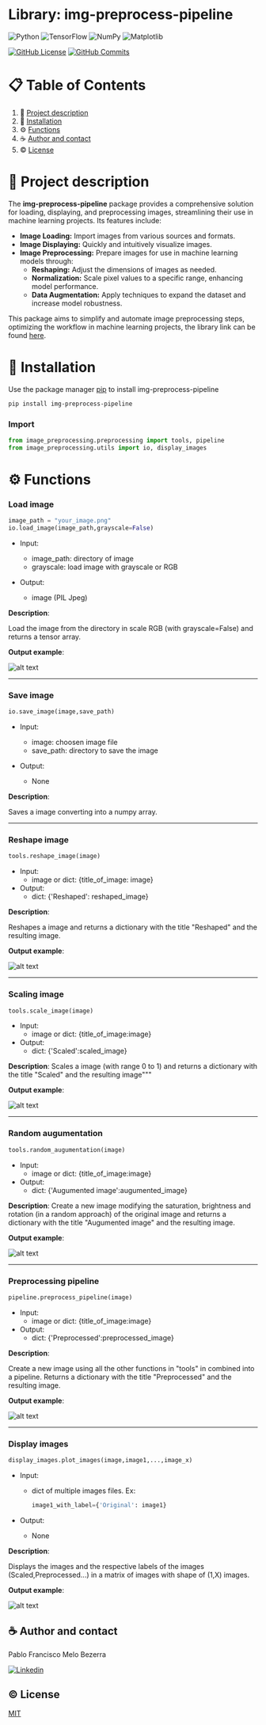 # **Library**: img-preprocess-pipeline

![Python](https://img.shields.io/badge/python-3670A0?style=for-the-badge&logo=python&logoColor=ffdd54)
![TensorFlow](https://img.shields.io/badge/TensorFlow-%23FF6F00.svg?style=for-the-badge&logo=TensorFlow&logoColor=white)
![NumPy](https://img.shields.io/badge/numpy-%23013243.svg?style=for-the-badge&logo=numpy&logoColor=white)
![Matplotlib](https://img.shields.io/badge/Matplotlib-%23ffffff.svg?style=for-the-badge&logo=Matplotlib&logoColor=black)


[![GitHub License](https://img.shields.io/badge/License-MIT-green)](https://github.com/pablo-francisco/img-preprocess-pipeline/blob/master/LICENSE)
[![GitHub Commits](https://badgen.net/github/commits/pablo-francisco/img-preprocess-pipeline/master?color=green&icon=github)](https://github.com/pablo-francisco/img-preprocess-pipeline/commits/master)


# 📋 Table of Contents

1. 📖 [Project description](#Project-description)
2. 🔨 [Installation](#Installation)
3. ⚙️ [Functions](#Functions)
4. ☕ [Author and contact](#Author-and-contact)
5. ©️   [License](#License)


# <a name="Project-description">📖 Project description</a>

The **img-preprocess-pipeline** package provides a comprehensive solution for loading, displaying, and preprocessing images, streamlining their use in machine learning projects. Its features include:

- **Image Loading:** Import images from various sources and formats.
- **Image Displaying:** Quickly and intuitively visualize images.
- **Image Preprocessing:** Prepare images for use in machine learning models through:
    - **Reshaping:** Adjust the dimensions of images as needed.
    - **Normalization:** Scale pixel values to a specific range, enhancing model performance.
    - **Data Augmentation:** Apply techniques to expand the dataset and increase model robustness.

This package aims to simplify and automate image preprocessing steps, optimizing the workflow in machine learning projects, the library link can be found [here](https://pypi.org/project/img-preprocess-pipeline/).

# <a name="Installation">🔨 Installation</a>

Use the package manager [pip](https://pip.pypa.io/en/stable/) to install img-preprocess-pipeline

```bash
pip install img-preprocess-pipeline
```

### **Import**

```python
from image_preprocessing.preprocessing import tools, pipeline
from image_preprocessing.utils import io, display_images
```

# <a name="Functions">⚙️ Functions</a>



### Load image

```python
image_path = "your_image.png"
io.load_image(image_path,grayscale=False)
```

- Input: 
    - image_path: directory of image
    - grayscale: load image with grayscale or RGB

- Output: 
    - image (PIL Jpeg)

**Description**:

Load the image from the directory in scale RGB (with grayscale=False) and returns a tensor array.

**Output example**:

![alt text](images/cat.jpg)


---

### Save image
```python
io.save_image(image,save_path) 
```
- Input:
    - image: choosen image file
    - save_path: directory to save the image

- Output:
    - None

**Description**:

Saves a image converting into a numpy array.

---


### **Reshape image**
```python
tools.reshape_image(image)
```


- Input:
    - image or dict: {title_of_image: image}
- Output:
    - dict: {'Reshaped': reshaped_image}

**Description**:

Reshapes a image and returns a dictionary with the title "Reshaped" and the resulting image.

**Output example**:

![alt text](images/reshaped_image.jpg)

---

### **Scaling image**

```python
tools.scale_image(image)

```

- Input:
    - image or dict: {title_of_image:image}
- Output:
    - dict: {'Scaled':scaled_image}

**Description**:
Scales a image (with range 0 to 1) and returns a dictionary with the title "Scaled" and the resulting image"""

**Output example**:

![alt text](images/scaled_image.jpg)

---

### Random augumentation

```python
tools.random_augumentation(image)
```

- Input:
    - image or dict: {title_of_image:image}
- Output:
    - dict: {'Augumented image':augumented_image}

**Description**:
Create a new image modifying the saturation, brightness and 
rotation (in a random approach) of the original image and returns 
a dictionary with the title "Augumented image" and the resulting image.

**Output example**:

![alt text](images/augumented_image.jpg)

---

### Preprocessing pipeline

```python
pipeline.preprocess_pipeline(image) 
```
- Input:
    - image or dict: {title_of_image:image}
- Output:
    - dict: {'Preprocessed':preprocessed_image}

**Description**:

Create a new image using all the other functions in "tools" in
combined into a pipeline. Returns a dictionary with the title 
"Preprocessed" and the resulting image.

**Output example**:

![alt text](images/preprocessed_image.jpg)

---
### Display images
```python
display_images.plot_images(image,image1,...,image_x) 
```

- Input:
    - dict of multiple images files. 
        Ex: 
        ```python
        image1_with_label={'Original': image1}
        ```

- Output:
    - None

**Description**:

Displays the images and the respective labels of the images (Scaled,Preprocessed...) in a matrix of images with shape of (1,X) images.

**Output example**:

![alt text](images/plot_images.png)

## <a name="Author-and-contact">☕ Author and contact</a>

Pablo Francisco Melo Bezerra

[![Linkedin](https://img.shields.io/badge/LinkedIn-0077B5?style=for-the-badge&logo=linkedin&logoColor=white)](https://www.linkedin.com/in/pablo-francisco-a07443239/)



## <a name="License">©️ License</a>
[MIT](https://choosealicense.com/licenses/mit/)